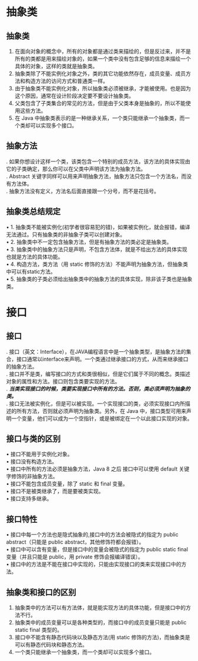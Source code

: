 # 抽象类
## 抽象类
1. 在面向对象的概念中，所有的对象都是通过类来描绘的，但是反过来，并不是所有的类都是用来描绘对象的，如果一个类中没有包含足够的信息来描绘一个具体的对象，这样的类就是抽象类。  
2. 抽象类除了不能实例化对象之外，类的其它功能依然存在，成员变量、成员方法和构造方法的访问方式和普通类一样。  
3. 由于抽象类不能实例化对象，所以抽象类必须被继承，才能被使用。也是因为这个原因，通常在设计阶段决定要不要设计抽象类。  
4. 父类包含了子类集合的常见的方法，但是由于父类本身是抽象的，所以不能使用这些方法。  
5. 在 Java 中抽象类表示的是一种继承关系，一个类只能继承一个抽象类，而一个类却可以实现多个接口。  
## 抽象方法
. 如果你想设计这样一个类，该类包含一个特别的成员方法，该方法的具体实现由它的子类确定，那么你可以在父类中声明该方法为抽象方法。  
. Abstract 关键字同样可以用来声明抽象方法，抽象方法只包含一个方法名，而没有方法体。  
. 抽象方法没有定义，方法名后面直接跟一个分号，而不是花括号。  
## 抽象类总结规定
•	1. 抽象类不能被实例化(初学者很容易犯的错)，如果被实例化，就会报错，编译无法通过。只有抽象类的非抽象子类可以创建对象。  
•	2. 抽象类中不一定包含抽象方法，但是有抽象方法的类必定是抽象类。  
•	3. 抽象类中的抽象方法只是声明，不包含方法体，就是不给出方法的具体实现也就是方法的具体功能。  
•	4. 构造方法，类方法（用 static 修饰的方法）不能声明为抽象方法，但抽象类中可以有static方法。  
•	5. 抽象类的子类必须给出抽象类中的抽象方法的具体实现，除非该子类也是抽象类。  
  
# 接口
## 接口
. 接口（英文：Interface），在JAVA编程语言中是一个抽象类型，是抽象方法的集合，接口通常以interface来声明。一个类通过继承接口的方式，从而来继承接口的抽象方法。  
. 接口并不是类，编写接口的方式和类很相似，但是它们属于不同的概念。类描述对象的属性和方法。接口则包含类要实现的方法。  
. ***当类实现接口的时候，类要实现接口中所有的方法。否则，类必须声明为抽象的类。***  
. 接口无法被实例化，但是可以被实现。一个实现接口的类，必须实现接口内所描述的所有方法，否则就必须声明为抽象类。另外，在 Java 中，接口类型可用来声明一个变量，他们可以成为一个空指针，或是被绑定在一个以此接口实现的对象。  
## 接口与类的区别
•	接口不能用于实例化对象。  
•	接口没有构造方法。  
•	接口中所有的方法必须是抽象方法，Java 8 之后 接口中可以使用 default 关键字修饰的非抽象方法。  
•	接口不能包含成员变量，除了 static 和 final 变量。  
•	接口不是被类继承了，而是要被类实现。  
•	接口支持多继承。  
## 接口特性
•	接口中每一个方法也是隐式抽象的,接口中的方法会被隐式的指定为 public abstract（只能是 public abstract，其他修饰符都会报错）。  
•	接口中可以含有变量，但是接口中的变量会被隐式的指定为 public static final 变量（并且只能是 public，用 private 修饰会报编译错误）。  
•	接口中的方法是不能在接口中实现的，只能由实现接口的类来实现接口中的方法。  
## 抽象类和接口的区别
1. 抽象类中的方法可以有方法体，就是能实现方法的具体功能，但是接口中的方法不行。  
2. 抽象类中的成员变量可以是各种类型的，而接口中的成员变量只能是 public static final 类型的。  
3. 接口中不能含有静态代码块以及静态方法(用 static 修饰的方法)，而抽象类是可以有静态代码块和静态方法。  
4. 一个类只能继承一个抽象类，而一个类却可以实现多个接口。  
